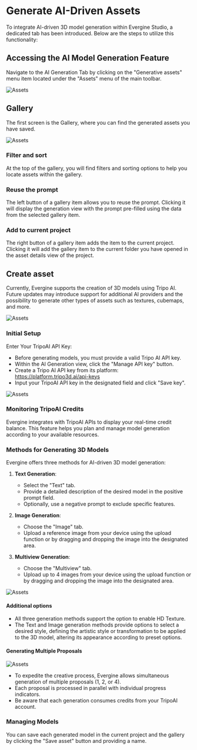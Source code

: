 # Generate AI-Driven Assets

To integrate AI-driven 3D model generation within Evergine Studio, a dedicated tab has been introduced. Below are the steps to utilize this functionality:

## Accessing the AI Model Generation Feature

Navigate to the AI Generation Tab by clicking on the "Generative assets" menu item located under the "Assets" menu of the main toolbar.

![Assets](images/generativeAssets.png)

## Gallery

The first screen is the Gallery, where you can find the generated assets you have saved.

![Assets](images/generateGallery.jpg)

### Filter and sort

At the top of the gallery, you will find filters and sorting options to help you locate assets within the gallery.

### Reuse the prompt

The left button of a gallery item allows you to reuse the prompt. Clicking it will display the generation view with the prompt pre-filled using the data from the selected gallery item.

### Add to current project

The right button of a gallery item adds the item to the current project. Clicking it will add the gallery item to the current folder you have opened in the asset details view of the project.

## Create asset

Currently, Evergine supports the creation of 3D models using Tripo AI. Future updates may introduce support for additional AI providers and the possibility to generate other types of assets such as textures, cubemaps, and more.

![Assets](images/generateCreate.jpg)

### Initial Setup

Enter Your TripoAI API Key:
   - Before generating models, you must provide a valid Tripo AI API key.
   - Within the AI Generation view, click the "Manage API key" button.
   - Create a Tripo AI API key from its platform: https://platform.tripo3d.ai/api-keys
   - Input your TripoAI API key in the designated field and click "Save key".

![Assets](images/generateTripoAI.png)

### Monitoring TripoAI Credits

Evergine integrates with TripoAI APIs to display your real-time credit balance.
This feature helps you plan and manage model generation according to your available resources.

### Methods for Generating 3D Models

Evergine offers three methods for AI-driven 3D model generation:

1. **Text Generation**:
   - Select the "Text" tab.
   - Provide a detailed description of the desired model in the positive prompt field.
   - Optionally, use a negative prompt to exclude specific features.

2. **Image Generation**:
   - Choose the "Image" tab.
   - Upload a reference image from your device using the upload function or by dragging and dropping the image into the designated area.

3. **Multiview Generation**:
   - Choose the "Multiview" tab.
   - Upload up to 4 images from your device using the upload function or by dragging and dropping the image into the designated area.

![Assets](images/generateTripoAI2.png)

#### Additional options

- All three generation methods support the option to enable HD Texture.
- The Text and Image generation methods provide options to select a desired style, defining the artistic style or transformation to be applied to the 3D model, altering its appearance according to preset options.

#### Generating Multiple Proposals

![Assets](images/generateProposals.png)

- To expedite the creative process, Evergine allows simultaneous generation of multiple proposals (1, 2, or 4).
- Each proposal is processed in parallel with individual progress indicators.
- Be aware that each generation consumes credits from your TripoAI account.

### Managing Models

You can save each generated model in the current project and the gallery by clicking the "Save asset" button and providing a name.